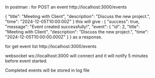 In postman :
for POST an event
http://localhost:3000/events

{
"title": "Meeting with Client",
"description": "Discuss the new project.",
"time": "2024-12-05T10:00:00Z"
}
this will give :
{
"success": true,
"message": "Event created successfully!",
"event": {
"id": 2,
"title": "Meeting with Client",
"description": "Discuss the new project.",
"time": "2024-12-05T10:00:00.000Z"
}
}
as a response.

for get event list 
http://localhost:3000/events


websocket
ws://localhost:3000 will connect and it will notify 5 minutes before event started.

Completed events will be stored in log file
